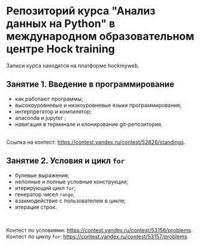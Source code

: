# Репозиторий курса "Анализ данных на Python" в международном образовательном центре Hock training

Записи курса находятся на платформе hockmyweb.

## Занятие 1. Введение в программирование
* как работают программы;
* высокоуровневые и низкоуровневые языки программирования;
* интерпретатор и компилятор;
* anaconda и jupyter ;
* навигация в терминале и клонирование git-репозитория.
<br>
Ссылка на контест: <a href="https://contest.yandex.ru/contest/52826/standings">https://contest.yandex.ru/contest/52826/standings</a>.

## Занятие 2. Условия и цикл `for`
* булевые выражения;
* неполные и полные условные конструкции;
* итерирующий цикл `for`;
* генератор чисел `range`;
* взаимодействие с пользователем в цикле;
* итерация строк.
<br>

Контест по условиями: <a href="https://contest.yandex.ru/contest/53156/problems/">https://contest.yandex.ru/contest/53156/problems</a>.<br>
Контест по циклу `for`: <a href="https://contest.yandex.ru/contest/53157/problems/">https://contest.yandex.ru/contest/53157/problems</a>.<br>